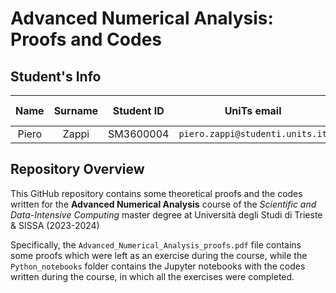 # Advanced Numerical Analysis: Proofs and Codes

## Student's Info

| Name | Surname | Student ID | UniTs email | Personal email | Master course |
|:---:|:---:|:---:|:---:|:---:|:---:|
| Piero | Zappi | SM3600004 | `piero.zappi@studenti.units.it` | `piero.z.2001@gmail.com` | SDIC |

## Repository Overview

This GitHub repository contains some theoretical proofs and the codes written for the **Advanced Numerical Analysis** course of the *Scientific and Data-Intensive Computing* master degree at Università degli Studi di Trieste & SISSA (2023-2024)

Specifically, the `Advanced_Numerical_Analysis_proofs.pdf` file contains some proofs which were left as an exercise during the course, while the `Python_notebooks` folder contains the Jupyter notebooks with the codes written during the course, in which all the exercises were completed.
